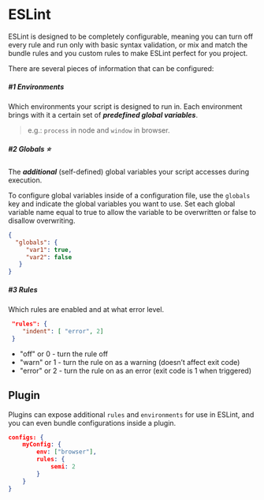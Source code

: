 #  ESLint

ESLint is designed to be completely configurable, meaning you can turn off every rule and run only with basic syntax validation, or mix and match the bundle rules and you custom rules to make ESLint perfect for you project.

There are several pieces of information that can be configured:

##### #1 Environments
Which environments your script is designed to run in. Each environment brings with it a certain set of ***predefined global variables***.
> e.g.: `process` in node and `window` in browser.

##### #2 Globals :star:
The ***additional*** (self-defined) global variables your script accesses during execution.

To configure global variables inside of a configuration file, use the `globals` key and indicate the global variables you want to use. Set each global variable name equal to true to allow the variable to be overwritten or false to disallow overwriting.
```json
{
  "globals": {
     "var1": true,
     "var2": false
   }
}
```

##### #3 Rules
 Which rules are enabled and at what error level. 
```json
 "rules": {
    "indent": [ "error", 2]
 }
```
 
- "off" or 0 - turn the rule off
- "warn" or 1 - turn the rule on as a warning (doesn’t affect exit code)
- "error" or 2 - turn the rule on as an error (exit code is 1 when triggered)


## Plugin

Plugins can expose additional `rules` and `environments` for use in ESLint, and  you can  even bundle configurations inside a plugin.

```json
configs: {
    myConfig: {
        env: ["browser"],
        rules: {
            semi: 2
        }
    }
}
```